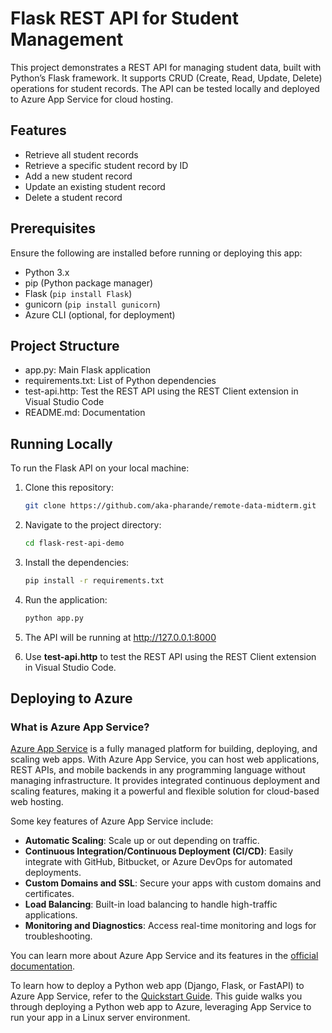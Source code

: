 # Flask REST API for Student Management

This project demonstrates a REST API for managing student data, built with Python’s Flask framework. It supports CRUD (Create, Read, Update, Delete) operations for student records. The API can be tested locally and deployed to Azure App Service for cloud hosting.

## Features

- Retrieve all student records
- Retrieve a specific student record by ID
- Add a new student record
- Update an existing student record
- Delete a student record

## Prerequisites

Ensure the following are installed before running or deploying this app:

- Python 3.x
- pip (Python package manager)
- Flask (`pip install Flask`)
- gunicorn (`pip install gunicorn`)
- Azure CLI (optional, for deployment)

## Project Structure

- app.py: Main Flask application 
- requirements.txt: List of Python dependencies 
- test-api.http: Test the REST API using the REST Client extension in Visual Studio Code
- README.md: Documentation

## Running Locally

To run the Flask API on your local machine:

1. Clone this repository:

   ```bash
   git clone https://github.com/aka-pharande/remote-data-midterm.git
   
2. Navigate to the project directory:
   ```bash
   cd flask-rest-api-demo
3. Install the dependencies:
   ```bash
   pip install -r requirements.txt
4. Run the application:
   ```bash
   python app.py
5. The API will be running at http://127.0.0.1:8000
6. Use **test-api.http** to test the REST API using the REST Client extension in Visual Studio Code.

## Deploying to Azure

### What is Azure App Service?

[Azure App Service](https://learn.microsoft.com/en-us/azure/app-service/) is a fully managed platform for building, deploying, and scaling web apps. With Azure App Service, you can host web applications, REST APIs, and mobile backends in any programming language without managing infrastructure. It provides integrated continuous deployment and scaling features, making it a powerful and flexible solution for cloud-based web hosting.

Some key features of Azure App Service include:
- **Automatic Scaling**: Scale up or out depending on traffic.
- **Continuous Integration/Continuous Deployment (CI/CD)**: Easily integrate with GitHub, Bitbucket, or Azure DevOps for automated deployments.
- **Custom Domains and SSL**: Secure your apps with custom domains and certificates.
- **Load Balancing**: Built-in load balancing to handle high-traffic applications.
- **Monitoring and Diagnostics**: Access real-time monitoring and logs for troubleshooting.


You can learn more about Azure App Service and its features in the [official documentation](https://learn.microsoft.com/en-us/azure/app-service/).

To learn how to deploy a Python web app (Django, Flask, or FastAPI) to Azure App Service, refer to the [Quickstart Guide](https://learn.microsoft.com/en-us/azure/app-service/quickstart-python?tabs=flask%2Cwindows%2Cazure-cli%2Cazure-cli-deploy%2Cdeploy-instructions-azportal%2Cterminal-bash%2Cdeploy-instructions-zip-azcli). This guide walks you through deploying a Python web app to Azure, leveraging App Service to run your app in a Linux server environment.


